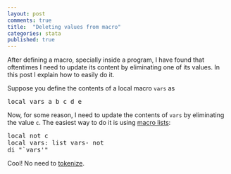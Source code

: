 ```yaml
---
layout: post
comments: true
title:  "Deleting values from macro"
categories: stata
published: true
---
```


After defining a macro, specially inside a program, I have found that oftentimes I need to update its content by eliminating one of its values. In this post I explain how to easily do it.

Suppose you define the contents of a local macro `vars` as

<pre class="sh_stata">
local vars a b c d e
</pre>

Now, for some reason, I need to update the contents of `vars` by eliminating the value `c`. The easiest way to do it is using [macro lists](http://www.stata.com/manuals13/pmacrolists.pdf):

<pre class="sh_stata">
local not c
local vars: list vars- not
di "`vars'"
</pre>

Cool! No need to [tokenize](http://www.stata.com/manuals13/ptokenize.pdf).
